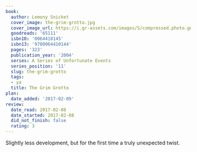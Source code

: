 ```yaml
---
book:
  author: Lemony Snicket
  cover_image: the-grim-grotto.jpg
  cover_image_url: https://i.gr-assets.com/images/S/compressed.photo.goodreads.com/books/1519247467l/65111._SX98_.jpg
  goodreads: '65111'
  isbn10: '0064410145'
  isbn13: '9780064410144'
  pages: '323'
  publication_year: '2004'
  series: A Series of Unfortunate Events
  series_position: '11'
  slug: the-grim-grotto
  tags:
  - ya
  title: The Grim Grotto
plan:
  date_added: '2017-02-09'
review:
  date_read: 2017-02-08
  date_started: 2017-02-08
  did_not_finish: false
  rating: 3
---
```


Slightly less development, but for the first time a truly unexpected twist.

